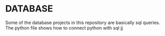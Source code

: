 # DATABASE

Some of the database projects in this repository are basically sql queries.<br />
The python file shows how to connect python with sql
jj
